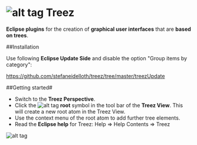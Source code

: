 # ![alt tag](https://github.com/stefaneidelloth/treez/blob/master/treez.png) Treez

**Eclipse plugins** for the creation of **graphical user interfaces** that are **based on trees**.

##Installation

Use following **Eclipse Update Side** and disable the option "Group items by category":

https://github.com/stefaneidelloth/treez/tree/master/treezUpdate

##Getting started#

* Switch to the **Treez Perspective**.
* Click the ![alt tag](https://github.com/stefaneidelloth/treez/blob/master/treezCore/icons/root.png) **root** symbol in the tool bar of the **Treez View**. This will create a new root atom in the Treez View.
* Use the context menu of the root atom to add further tree elements. 
* Read the **Eclipse help** for Treez: Help => Help Contents => Treez 


![alt tag](https://github.com/stefaneidelloth/treez/blob/master/Treez_Screenshot.png)
